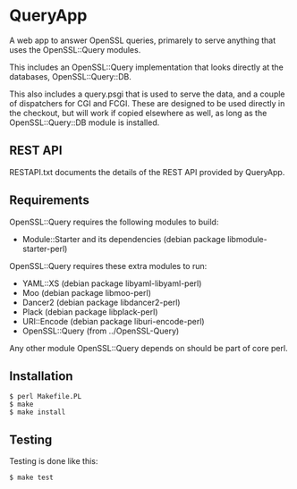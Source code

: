QueryApp
========

A web app to answer OpenSSL queries, primarely to serve anything that
uses the OpenSSL::Query modules.

This includes an OpenSSL::Query implementation that looks directly at
the databases, OpenSSL::Query::DB.

This also includes a query.psgi that is used to serve the data, and a
couple of dispatchers for CGI and FCGI.  These are designed to be used
directly in the checkout, but will work if copied elsewhere as well,
as long as the OpenSSL::Query::DB module is installed.

REST API
--------

RESTAPI.txt documents the details of the REST API provided by QueryApp.

Requirements
------------

OpenSSL::Query requires the following modules to build:

- Module::Starter and its dependencies (debian package libmodule-starter-perl)

OpenSSL::Query requires these extra modules to run:

- YAML::XS			(debian package libyaml-libyaml-perl)
- Moo				(debian package libmoo-perl)
- Dancer2			(debian package libdancer2-perl)
- Plack				(debian package libplack-perl)
- URI::Encode			(debian package liburi-encode-perl)
- OpenSSL::Query		(from ../OpenSSL-Query)

Any other module OpenSSL::Query depends on should be part of core
perl.

Installation
------------

    $ perl Makefile.PL
    $ make
    $ make install

Testing
-------

Testing is done like this:

    $ make test
